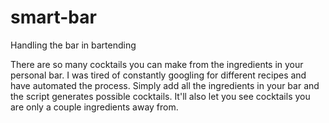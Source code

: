 # smart-bar
Handling the bar in bartending

There are so many cocktails you can make from the ingredients in your personal bar. I was tired of constantly googling for different recipes and have automated the process. Simply add all the ingredients in your bar and the script generates possible cocktails. It'll also let you see cocktails you are only a couple ingredients away from. 

